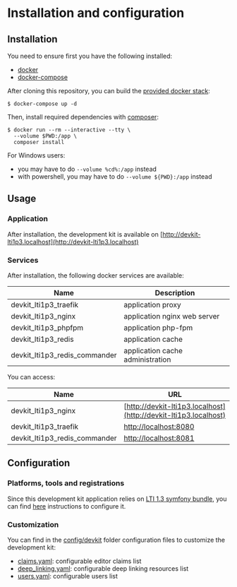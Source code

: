 # Installation and configuration

## Installation

You need to ensure first you have the following installed:

- [docker](https://docs.docker.com/get-docker/)
- [docker-compose](https://docs.docker.com/compose/install/)

After cloning this repository, you can build the [provided docker stack](https://github.com/oat-sa/devkit-lti1p3/blob/master/docker-compose.yml):
```console
$ docker-compose up -d
```

Then, install required dependencies with [composer](https://hub.docker.com/_/composer):
```console
$ docker run --rm --interactive --tty \
  --volume $PWD:/app \
  composer install
```

For Windows users:

- you may have to do `--volume %cd%:/app` instead
- with powershell, you may have to do `--volume ${PWD}:/app` instead

## Usage

### Application

After installation, the development kit is available on [http://devkit-lti1p3.localhost](http://devkit-lti1p3.localhost)

### Services

After installation, the following docker services are available:

| Name                                   | Description                      |
|----------------------------------------|----------------------------------|
| devkit_lti1p3_traefik                  | application proxy                |
| devkit_lti1p3_nginx                    | application nginx web server     |
| devkit_lti1p3_phpfpm                   | application php-fpm              |
| devkit_lti1p3_redis                    | application cache                |
| devkit_lti1p3_redis_commander          | application cache administration |

You can access:

| Name                                   | URL                                                              |
|----------------------------------------|------------------------------------------------------------------|
| devkit_lti1p3_nginx                    | [http://devkit-lti1p3.localhost](http://devkit-lti1p3.localhost) |
| devkit_lti1p3_traefik                  | [http://localhost:8080](http://localhost:8080)                   |
| devkit_lti1p3_redis_commander          | [http://localhost:8081](http://localhost:8081)                   |

## Configuration

### Platforms, tools and registrations

Since this development kit application relies on [LTI 1.3 symfony bundle](https://github.com/oat-sa/bundle-lti1p3), you can find [here](../../bundle/doc/quickstart/configuration.md) instructions to configure it.

### Customization

You can find in the [config/devkit](https://github.com/oat-sa/devkit-lti1p3/blob/master/config/devkit) folder configuration files to customize the development kit:

- [claims.yaml](https://github.com/oat-sa/devkit-lti1p3/blob/master/config/devkit/claims.yaml): configurable editor claims list
- [deep_linking.yaml](https://github.com/oat-sa/devkit-lti1p3/blob/master/config/devkit/deep_linking.yaml): configurable deep linking resources list
- [users.yaml](https://github.com/oat-sa/devkit-lti1p3/blob/master/config/devkit/users.yaml): configurable users list
